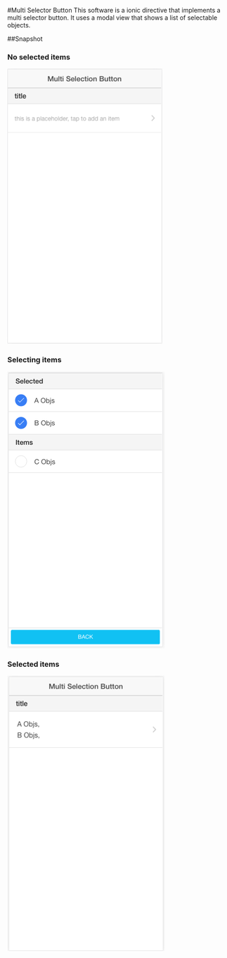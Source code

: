 #Multi Selector Button
This software is a ionic directive that implements a multi selector button. It uses a modal view that shows a list of selectable objects.

##Snapshot
### No selected items
![selecting](empty.png)

### Selecting items
![selecting](selecting.png)

### Selected items
![selecting](selected.png)